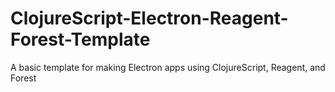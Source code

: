 # ClojureScript-Electron-Reagent-Forest-Template
A basic template for making Electron apps using ClojureScript, Reagent, and Forest
